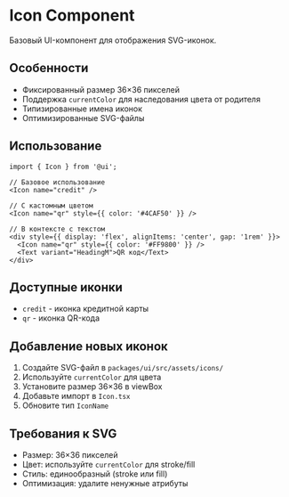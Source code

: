 # Icon Component

Базовый UI-компонент для отображения SVG-иконок.

## Особенности

- Фиксированный размер 36×36 пикселей
- Поддержка `currentColor` для наследования цвета от родителя
- Типизированные имена иконок
- Оптимизированные SVG-файлы

## Использование

```tsx
import { Icon } from '@ui';

// Базовое использование
<Icon name="credit" />

// С кастомным цветом
<Icon name="qr" style={{ color: '#4CAF50' }} />

// В контексте с текстом
<div style={{ display: 'flex', alignItems: 'center', gap: '1rem' }}>
  <Icon name="qr" style={{ color: '#FF9800' }} />
  <Text variant="HeadingM">QR код</Text>
</div>
```

## Доступные иконки

- `credit` - иконка кредитной карты
- `qr` - иконка QR-кода

## Добавление новых иконок

1. Создайте SVG-файл в `packages/ui/src/assets/icons/`
2. Используйте `currentColor` для цвета
3. Установите размер 36×36 в viewBox
4. Добавьте импорт в `Icon.tsx`
5. Обновите тип `IconName`

## Требования к SVG

- Размер: 36×36 пикселей
- Цвет: используйте `currentColor` для stroke/fill
- Стиль: единообразный (stroke или fill)
- Оптимизация: удалите ненужные атрибуты
